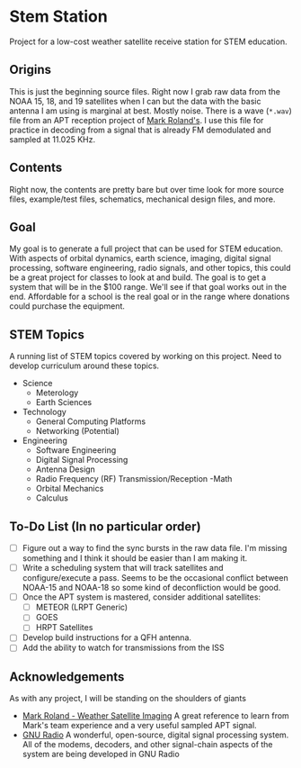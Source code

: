 # Stem Station
Project for a low-cost weather satellite receive station for STEM education.

## Origins
This is just the beginning source files. Right now I grab raw data from the NOAA 15, 18, and 19 satellites when I can but the data with the basic antenna I am using is marginal at best. Mostly noise. There is a wave (`*.wav`) file from an APT reception project of [Mark Roland's](http://markroland.com/portfolio/weather-satellite-imaging). I use this file for practice in decoding from a signal that is already FM demodulated and sampled at 11.025 KHz.

## Contents
Right now, the contents are pretty bare but over time look for more source files, example/test files, schematics, mechanical design files, and more.

## Goal
My goal is to generate a full project that can be used for STEM education. With aspects of orbital dynamics, earth science, imaging, digital signal processing, software engineering, radio signals, and other topics, this could be a great project for classes to look at and build. The goal is to get a system that will be in the $100 range. We'll see if that goal works out in the end. Affordable for a school is the real goal or in the range where donations could purchase the equipment.

## STEM Topics
A running list of STEM topics covered by working on this project. Need to develop curriculum around these topics.
- Science
    + Meterology
    + Earth Sciences
- Technology
    + General Computing Platforms
    + Networking (Potential)
- Engineering
    + Software Engineering
    + Digital Signal Processing
    + Antenna Design
    + Radio Frequency (RF) Transmission/Reception
-Math
    + Orbital Mechanics
    + Calculus

## To-Do List (In no particular order)
- [ ] Figure out a way to find the sync bursts in the raw data file. I'm missing something and I think it should be easier than I am making it.
- [ ] Write a scheduling system that will track satellites and configure/execute a pass. Seems to be the occasional conflict between NOAA-15 and NOAA-18 so some kind of deconfliction would be good.
- [ ] Once the APT system is mastered, consider additional satellites:
  - [ ] METEOR (LRPT Generic)
  - [ ] GOES
  - [ ] HRPT Satellites
- [ ] Develop build instructions for a QFH antenna.
- [ ] Add the ability to watch for transmissions from the ISS

## Acknowledgements
As with any project, I will be standing on the shoulders of giants

* [Mark Roland - Weather Satellite Imaging](http://markroland.com/portfolio/weather-satellite-imaging) A great reference to learn from Mark's team experience and a very useful sampled APT signal.
* [GNU Radio](http://gnuradio.org/redmine/projects/gnuradio/wiki) A wonderful, open-source, digital signal processing system. All of the modems, decoders, and other signal-chain aspects of the system are being developed in GNU Radio

